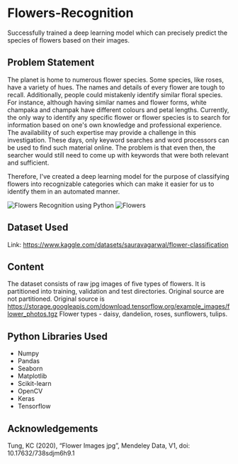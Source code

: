 # Flowers-Recognition
Successfully trained a deep learning model which can precisely predict the species of flowers based on their images.

## Problem Statement

The planet is home to numerous flower species. Some species, like roses, have a variety of hues. The names and details of every flower are tough to recall. Additionally, people could mistakenly identify similar floral species. For instance, although having similar names and flower forms, white champaka and champak have different colours and petal lengths. Currently, the only way to identify any specific flower or flower species is to search for information based on one's own knowledge and professional experience. The availability of such expertise may provide a challenge in this investigation. These days, only keyword searches and word processors can be used to find such material online. The problem is that even then, the searcher would still need to come up with keywords that were both relevant and sufficient. 

Therefore, I've created a deep learning model for the purpose of classifying flowers into recognizable categories which can make it easier for us to identify them in an automated manner.

![Flowers Recognition using Python](https://thecleverprogrammer.com/wp-content/uploads/2020/11/Machine-Learning-Project-on-Flower-Recognition.png)
![Flowers](https://qixianbiao.github.io/images/flower.jpg)

## Dataset Used

Link: https://www.kaggle.com/datasets/sauravagarwal/flower-classification

## Content

The dataset consists of raw jpg images of five types of flowers. It is partitioned into training, validation and test directories. Original source are not partitioned. Original source is https://storage.googleapis.com/download.tensorflow.org/example_images/flower_photos.tgz
Flower types - daisy, dandelion, roses, sunflowers, tulips.

## Python Libraries Used

<ul>
  <li>Numpy</li>
  <li>Pandas</li>
  <li>Seaborn</li>
  <li>Matplotlib</li>
  <li>Scikit-learn</li>
  <li>OpenCV</li>
  <li>Keras</li>
  <li>Tensorflow</li>
</ul>

## Acknowledgements

Tung, KC (2020), “Flower Images jpg”, Mendeley Data, V1, doi: 10.17632/738sdjm6h9.1
